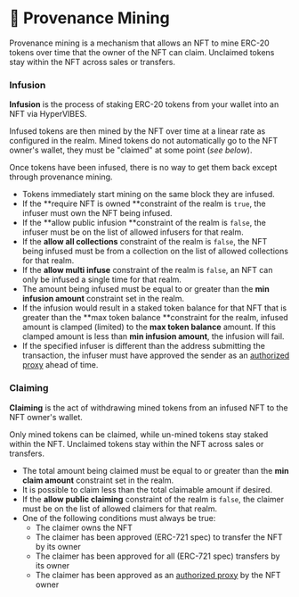 # 💎 Provenance Mining

Provenance mining is a mechanism that allows an NFT to mine ERC-20 tokens over time that the owner of the NFT can claim. Unclaimed tokens stay within the NFT across sales or transfers.

### Infusion

**Infusion** is the process of staking ERC-20 tokens from your wallet into an NFT via HyperVIBES.&#x20;

Infused tokens are then mined by the NFT over time at a linear rate as configured in the realm. Mined tokens do not automatically go to the NFT owner's wallet, they must be "claimed" at some point (_see below_).

Once tokens have been infused, there is no way to get them back except through provenance mining.

* Tokens immediately start mining on the same block they are infused.
* If the **require NFT is owned **constraint of the realm is `true`, the infuser must own the NFT being infused.
* If the **allow public infusion **constraint of the realm is `false`, the infuser must be on the list of allowed infusers for that realm.
* If the **allow all collections** constraint of the realm is `false`, the NFT being infused must be from a collection on the list of allowed collections for that realm.
* If the **allow multi infuse** constraint of the realm is `false`, an NFT can only be infused a single time for that realm.
* The amount being infused must be equal to or greater than the **min infusion amount** constraint set in the realm.
* If the infusion would result in a staked token balance for that NFT that is greater than the **max token balance **constraint for the realm, infused amount is clamped (limited) to the **max token balance** amount. If this clamped amount is less than **min infusion amount**, the infusion will fail.
* If the specified infuser is different than the address submitting the transaction, the infuser must have approved the sender as an [authorized proxy](proxies.md) ahead of time.

### Claiming

**Claiming** is the act of withdrawing mined tokens from an infused NFT to the NFT owner's wallet.&#x20;

Only mined tokens can be claimed, while un-mined tokens stay staked within the NFT. Unclaimed tokens stay within the NFT across sales or transfers.

* The total amount being claimed must be equal to or greater than the **min claim amount** constraint set in the realm.
* It is possible to claim less than the total claimable amount if desired.
* If the **allow public claiming** constraint of the realm is `false`, the claimer must be on the list of allowed claimers for that realm.
* One of the following conditions must always be true:
  * The claimer owns the NFT
  * The claimer has been approved (ERC-721 spec) to transfer the NFT by its owner
  * The claimer has been approved for all (ERC-721 spec) transfers by its owner
  * The claimer has been approved as an [authorized proxy](proxies.md) by the NFT owner
